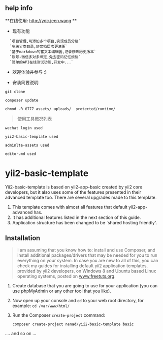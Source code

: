 ## help info

**在线使用: http://ydc.jeen.wang **


- 现有功能

```
  `项目管理,可添加多个项目,实现成员分级`
  `多级分类目录,使文档层次更清晰`
  `基于markdown的富文本编辑器,记录修改历史版本`
  `账号-微信多对多绑定,免去密码记忆烦恼`
  `简单的API在线测试功能,开发中...`
```
  
- 欢迎体验并参与 :)  


- 安装简要说明

```
git clone

composer update

chmod -R 0777 assets/ uploads/ _protected/runtime/
```

> 使用工具概况列表

`wechat login used`

`yii2-basic-template used`

`adminlte-assets used`

`editor.md used`



yii2-basic-template
===================

Yii2-basic-template is based on yii2-app-basic created by yii2 core developers, but it also uses some of the features presented in their advanced template too.
There are several upgrades made to this template.

1. This template comes with almost all features that default yii2-app-advanced has.
2. It has additional features listed in the next section of this guide.
3. Application structure has been changed to be 'shared hosting friendly'.
 

Installation
-------------------
>I am assuming that you know how to: install and use Composer, and install additional packages/drivers that may be needed for you to run everything on your system. In case you are new to all of this, you can check my guides for installing default yii2 application templates, provided by yii2 developers, on Windows 8 and Ubuntu based Linux operating systems, posted on www.freetuts.org.

1. Create database that you are going to use for your application (you can use phpMyAdmin or any other tool that you like).

2. Now open up your console and ```cd``` to your web root directory, for example: ``` cd /var/www/html/ ```

3. Run the Composer ```create-project``` command:

   ``` composer create-project nenad/yii2-basic-template basic ```

.... and so on ...